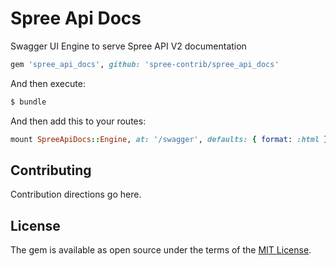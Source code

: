 # Spree Api Docs
Swagger UI Engine to serve Spree API V2 documentation

```ruby
gem 'spree_api_docs', github: 'spree-contrib/spree_api_docs'
```

And then execute:
```bash
$ bundle
```

And then add this to your routes:

```ruby
mount SpreeApiDocs::Engine, at: '/swagger', defaults: { format: :html }
```

## Contributing
Contribution directions go here.

## License
The gem is available as open source under the terms of the [MIT License](https://opensource.org/licenses/MIT).

